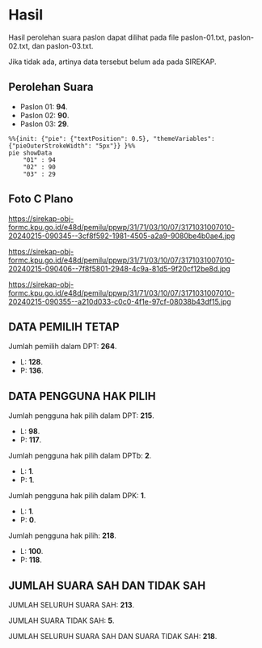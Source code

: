 # Hasil

Hasil perolehan suara paslon dapat dilihat pada file paslon-01.txt, paslon-02.txt, dan paslon-03.txt.

Jika tidak ada, artinya data tersebut belum ada pada SIREKAP.

## Perolehan Suara

 * Paslon 01: **94**.
 * Paslon 02: **90**.
 * Paslon 03: **29**.

```mermaid
%%{init: {"pie": {"textPosition": 0.5}, "themeVariables": {"pieOuterStrokeWidth": "5px"}} }%%
pie showData
    "01" : 94
    "02" : 90
    "03" : 29
```
## Foto C Plano

https://sirekap-obj-formc.kpu.go.id/e48d/pemilu/ppwp/31/71/03/10/07/3171031007010-20240215-090345--3cf8f592-1981-4505-a2a9-9080be4b0ae4.jpg

https://sirekap-obj-formc.kpu.go.id/e48d/pemilu/ppwp/31/71/03/10/07/3171031007010-20240215-090406--7f8f5801-2948-4c9a-81d5-9f20cf12be8d.jpg

https://sirekap-obj-formc.kpu.go.id/e48d/pemilu/ppwp/31/71/03/10/07/3171031007010-20240215-090355--a210d033-c0c0-4f1e-97cf-08038b43df15.jpg

## DATA PEMILIH TETAP

Jumlah pemilih dalam DPT: **264**.
 * L: **128**.
 * P: **136**.

## DATA PENGGUNA HAK PILIH

Jumlah pengguna hak pilih dalam DPT: **215**.
 * L: **98**.
 * P: **117**.

Jumlah pengguna hak pilih dalam DPTb: **2**.
 * L: **1**.
 * P: **1**.

Jumlah pengguna hak pilih dalam DPK: **1**.
 * L: **1**.
 * P: **0**.

Jumlah pengguna hak pilih: **218**.
 * L: **100**.
 * P: **118**.

## JUMLAH SUARA SAH DAN TIDAK SAH

JUMLAH SELURUH SUARA SAH: **213**.

JUMLAH SUARA TIDAK SAH: **5**.

JUMLAH SELURUH SUARA SAH DAN SUARA TIDAK SAH: **218**.
